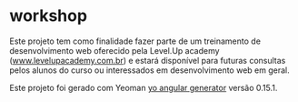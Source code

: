 # workshop

Este projeto tem como finalidade fazer parte de um treinamento de desenvolvimento web oferecido pela Level.Up academy (www.levelupacademy.com.br) e estará disponível para futuras consultas pelos alunos do curso ou interessados em desenvolvimento web em geral.

Este projeto foi gerado com Yeoman [yo angular generator](https://github.com/yeoman/generator-angular)
versão 0.15.1.
